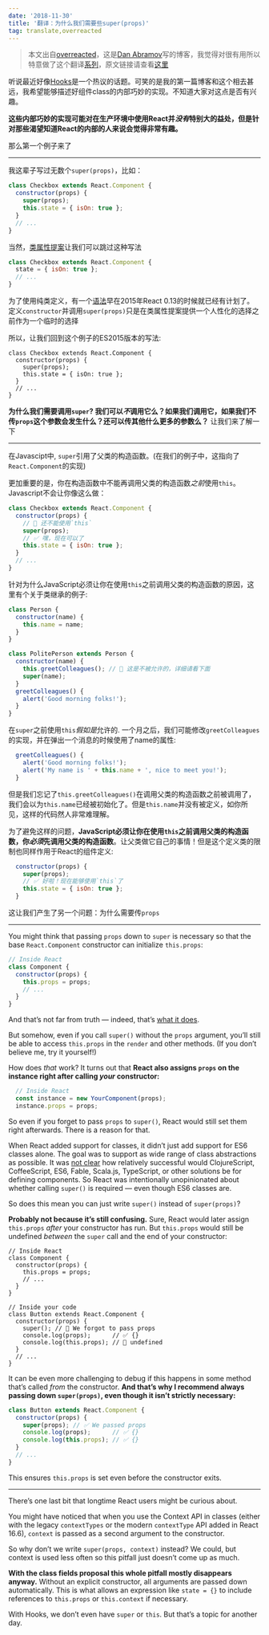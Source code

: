 ```yaml
---
date: '2018-11-30'
title: '翻译：为什么我们需要些super(props)'
tag: translate,overreacted
---
```


> 本文出自[overreacted](https://overreacted.io/)，这是[Dan Abramov](https://mobile.twitter.com/dan_abramov)写的博客，我觉得对很有用所以特意做了这个翻译[系列](/posts/overreacted)，原文链接请查看[这里](https://overreacted.io/why-do-we-write-super-props/)

听说最近好像[Hooks](https://reactjs.org/docs/hooks-intro.html)是一个热议的话题。可笑的是我的第一篇博客和这个相去甚远，我希望能够描述好组件class的内部巧妙的实现。不知道大家对这点是否有兴趣。

**这些内部巧妙的实现可能对在生产环境中使用React并*没有*特别大的益处，但是针对那些渴望知道React的内部的人来说会觉得非常有趣。**

那么第一个例子来了

---

我这辈子写过无数个`super(props)`，比如：

```js
class Checkbox extends React.Component {
  constructor(props) {
    super(props);
    this.state = { isOn: true };
  }
  // ...
}
```

当然，[类属性提案](https://github.com/tc39/proposal-class-fields)让我们可以跳过这种写法

```js
class Checkbox extends React.Component {
  state = { isOn: true };
  // ...
}
```

为了使用纯类定义，有一个[语法](https://reactjs.org/blog/2015/01/27/react-v0.13.0-beta-1.html#es7-property-initializers)早在2015年React 0.13的时候就已经有计划了。定义`constructor`并调用`super(props)`只是在类属性提案提供一个人性化的选择之前作为一个临时的选择

所以，让我们回到这个例子的ES2015版本的写法:

```js{3}
class Checkbox extends React.Component {
  constructor(props) {
    super(props);
    this.state = { isOn: true };
  }
  // ...
}
```

**为什么我们需要调用`super`? 我们可以*不*调用它么？如果我们调用它，如果我们不传`props`这个参数会发生什么？还可以传其他什么更多的参数么？** 让我们来了解一下

---

在Javascipt中, `super`引用了父类的构造函数。(在我们的例子中，这指向了`React.Component`的实现)

更加重要的是，你在构造函数中不能再调用父类的构造函数*之前*使用`this`。Javascript不会让你像这么做：

```js
class Checkbox extends React.Component {
  constructor(props) {
    // 🔴 还不能使用`this`
    super(props);
    // ✅ 嘿，现在可以了
    this.state = { isOn: true };
  }
  // ...
}
```

针对为什么JavaScript必须让你在使用`this`之前调用父类的构造函数的原因，这里有个关于类继承的例子:

```js
class Person {
  constructor(name) {
    this.name = name;
  }
}

class PolitePerson extends Person {
  constructor(name) {
    this.greetColleagues(); // 🔴 这是不被允许的，详细请看下面
    super(name);
  }
  greetColleagues() {
    alert('Good morning folks!');
  }
}
```

在`super`之前使用`this`*假如是*允许的. 一个月之后，我们可能修改`greetColleagues`的实现，并在弹出一个消息的时候使用了name的属性:

```js
  greetColleagues() {
    alert('Good morning folks!');
    alert('My name is ' + this.name + ', nice to meet you!');
  }
```

但是我们忘记了`this.greetColleagues()`在调用父类的构造函数之前被调用了，我们会以为`this.name`已经被初始化了。但是`this.name`并没有被定义，如你所见，这样的代码然人非常难理解。

为了避免这样的问题，**JavaScript必须让你在使用`this`之前调用父类的构造函数，你*必须*先调用父类的构造函数**。让父类做它自己的事情！但是这个定义类的限制也同样作用于React的组件定义:

```js
  constructor(props) {
    super(props);
    // ✅ 好啦！现在能够使用`this`了
    this.state = { isOn: true };
  }
```

这让我们产生了另一个问题：为什么需要传`props`

---

You might think that passing `props` down to `super` is necessary so that the base `React.Component` constructor can initialize `this.props`:

```js
// Inside React
class Component {
  constructor(props) {
    this.props = props;
    // ...
  }
}
```

And that’s not far from truth — indeed, that’s [what it does](https://github.com/facebook/react/blob/1d25aa5787d4e19704c049c3cfa985d3b5190e0d/packages/react/src/ReactBaseClasses.js#L22).

But somehow, even if you call `super()` without the `props` argument, you’ll still be able to access `this.props` in the `render` and other methods. (If you don’t believe me, try it yourself!)

How does *that* work? It turns out that **React also assigns `props` on the instance right after calling *your* constructor:**

```js
  // Inside React
  const instance = new YourComponent(props);
  instance.props = props;
```

So even if you forget to pass `props` to `super()`, React would still set them right afterwards. There is a reason for that.

When React added support for classes, it didn’t just add support for ES6 classes alone. The goal was to support as wide range of class abstractions as possible. It was [not clear](https://reactjs.org/blog/2015/01/27/react-v0.13.0-beta-1.html#other-languages) how relatively successful would ClojureScript, CoffeeScript, ES6, Fable, Scala.js, TypeScript, or other solutions be for defining components. So React was intentionally unopinionated about whether calling `super()` is required — even though ES6 classes are.

So does this mean you can just write `super()` instead of `super(props)`?

**Probably not because it’s still confusing.** Sure, React would later assign `this.props` *after* your constructor has run. But `this.props` would still be undefined *between* the `super` call and the end of your constructor:

```js{14}
// Inside React
class Component {
  constructor(props) {
    this.props = props;
    // ...
  }
}

// Inside your code
class Button extends React.Component {
  constructor(props) {
    super(); // 😬 We forgot to pass props
    console.log(props);      // ✅ {}
    console.log(this.props); // 😬 undefined 
  }
  // ...
}
```

It can be even more challenging to debug if this happens in some method that’s called *from* the constructor. **And that’s why I recommend always passing down `super(props)`, even though it isn’t strictly necessary:**

```js
class Button extends React.Component {
  constructor(props) {
    super(props); // ✅ We passed props
    console.log(props);      // ✅ {}
    console.log(this.props); // ✅ {}
  }
  // ...
}
```

This ensures `this.props` is set even before the constructor exits.

-----

There’s one last bit that longtime React users might be curious about.

You might have noticed that when you use the Context API in classes (either with the legacy `contextTypes` or the modern `contextType` API added in React 16.6), `context` is passed as a second argument to the constructor.

So why don’t we write `super(props, context)` instead? We could, but context is used less often so this pitfall just doesn’t come up as much.

**With the class fields proposal this whole pitfall mostly disappears anyway.** Without an explicit constructor, all arguments are passed down automatically. This is what allows an expression like `state = {}` to include references to `this.props` or `this.context` if necessary.

With Hooks, we don’t even have `super` or `this`. But that’s a topic for another day.
